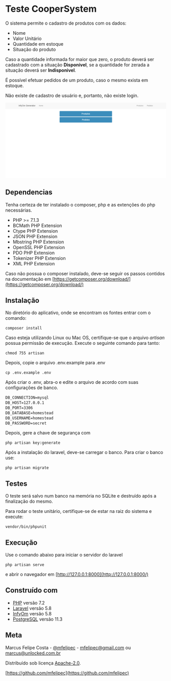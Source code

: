 # Teste CooperSystem

O sistema permite o cadastro de produtos com os dados:
- Nome
- Valor Unitário
- Quantidade em estoque
- Situação do produto
 
Caso a quantidade informada for maior que zero, o produto deverá ser cadastrado com a situação **Disponivel**, se a quantidade for zerada a situação deverá ser **Indisponivel**.

É possível efetuar pedidos de um produto, caso o mesmo exista em estoque.

Não existe de cadastro de usuário e, portanto, não existe login.

![](public/img/preview.png)

## Dependencias

Tenha certeza de ter instalado o composer, php e as extenções do php necessárias.
- PHP >= 7.1.3
- BCMath PHP Extension
- Ctype PHP Extension
- JSON PHP Extension
- Mbstring PHP Extension
- OpenSSL PHP Extension
- PDO PHP Extension
- Tokenizer PHP Extension
- XML PHP Extension

Caso não possua o composer instalado, deve-se seguir os passos contidos na documentação em [https://getcomposer.org/download/](https://getcomposer.org/download/)


## Instalação

No diretório do aplicativo, onde se encontram os fontes entrar com o comando:
```
composer install 
```

Caso esteja utilizando Linux ou Mac OS, certifique-se que o arquivo *artisan* possua permissão de execução.
Execute o seguinte comando para tanto:
```
chmod 755 artisan
```

Depois, copie o arquivo .env.example para .env
```
cp .env.example .env
```

Após criar o .env, abra-o e edite o arquivo de acordo com suas configurações de banco.
```
DB_CONNECTION=mysql
DB_HOST=127.0.0.1
DB_PORT=3306
DB_DATABASE=homestead
DB_USERNAME=homestead
DB_PASSWORD=secret
```

Depois, gere a chave de segurança com
```
php artisan key:generate
```

Após a instalação do laravel, deve-se carregar o banco. Para criar o banco use:
```
php artisan migrate
```

## Testes

O teste será salvo num banco na memória no SQLite e destruído após a finalização do mesmo.

Para rodar o teste unitário, certifique-se de estar na raiz do sistema e execute:
```
vendor/bin/phpunit
```

## Execução

Use o comando abaixo para iniciar o servidor do laravel 
```
php artisan serve
```
e abrir o navegador em [http://127.0.0.1:8000](http://127.0.0.1:8000/)

## Construído com

- [PHP](https://php.net) versão 7.2
- [Laravel](https://laravel.com) versão 5.8
- [InfyOm](http://labs.infyom.com/laravelgenerator/) versão 5.8
- [PostgreSQL](https://www.postgresql.org) versão 11.3

## Meta

Marcus Felipe Costa - [@mfelipec](https://twitter.com/mfelipec) - [mfelipec@gmail.com](mailto:mfelipec@gmail.com) ou [marcus@unlocked.com.br](mailto:marcus@unlocked.com.br)

Distribuído sob licença [Apache-2.0](https://opensource.org/licenses/apache-2.0).

[https://github.com/mfelipec](https://github.com/mfelipec)
